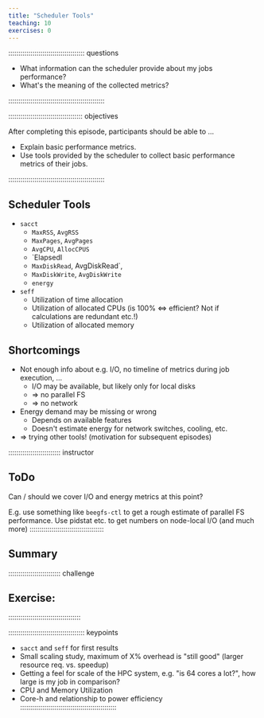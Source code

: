 ```yaml
---
title: "Scheduler Tools"
teaching: 10
exercises: 0
---
```


:::::::::::::::::::::::::::::::::::::: questions 

- What information can the scheduler provide about my jobs performance?
- What's the meaning of the collected metrics?

::::::::::::::::::::::::::::::::::::::::::::::::

::::::::::::::::::::::::::::::::::::: objectives

After completing this episode, participants should be able to …

- Explain basic performance metrics.
- Use tools provided by the scheduler to collect basic performance metrics of their jobs.

::::::::::::::::::::::::::::::::::::::::::::::::

## Scheduler Tools

- `sacct`
   - `MaxRSS`, `AvgRSS`
   - `MaxPages`, `AvgPages`
   - `AvgCPU`, `AllocCPUS`
   - `ElapsedI
   - `MaxDiskRead`, AvgDiskRead`,
   - `MaxDiskWrite`, `AvgDiskWrite`
   - `energy`
- `seff`
   - Utilization of time allocation
   - Utilization of allocated CPUs (is 100% <=> efficient? Not if calculations are redundant etc.!)
   - Utilization of allocated memory



## Shortcomings
- Not enough info about e.g. I/O, no timeline of metrics during job execution, ...
   - I/O may be available, but likely only for local disks
   - => no parallel FS
   - => no network
- Energy demand may be missing or wrong
   - Depends on available features
   - Doesn't estimate energy for network switches, cooling, etc.
- => trying other tools! (motivation for subsequent episodes)


:::::::::::::::::::::::::: instructor
## ToDo
Can / should we cover I/O and energy metrics at this point?

E.g. use something like `beegfs-ctl` to get a rough estimate of parallel FS performance.
Use pidstat etc. to get numbers on node-local I/O (and much more)
:::::::::::::::::::::::::::::::::::::


## Summary

:::::::::::::::::::::::::: challenge
## Exercise:
::::::::::::::::::::::::::::::::::::

:::::::::::::::::::::::::::::::::::::: keypoints
- `sacct` and `seff` for first results
- Small scaling study, maximum of X% overhead is "still good" (larger resource req. vs. speedup)
- Getting a feel for scale of the HPC system, e.g. "is 64 cores a lot?", how large is my job in comparison?
- CPU and Memory Utilization
- Core-h and relationship to power efficiency
::::::::::::::::::::::::::::::::::::::::::::::::
